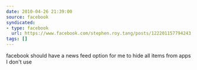 ```yaml
---
date: 2010-04-26 21:39:00
source: facebook
syndicated:
- type: facebook
  url: https://www.facebook.com/stephen.roy.tang/posts/122201157794243
tags: []
---
```


facebook should have a news feed option for me to hide all items from apps I don't use